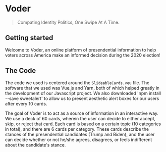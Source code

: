 # Voder
> Compating Identity Politics, One Swipe At A Time.

## Getting started
Welcome to Voder, an online platform of presendential information to help voters across America make an informed decision during the 2020 election!

## The Code
The code we used is centered around the `SlideableCards.veu` file. The software that we used was Vue.js and Yarn, both of which helped greatly in the development of our Javascript project. We also downloaded 'npm install --save sweetalert' to allow us to present aesthetic alert boxes for our users after every 10 cards.

The goal of Voder is to act as a source of information in an interactive way. We use a deck of 60 cards, wherein the user can decide to either accept, skip, or reject that card. Each card is based on a certain topic (10 categories in total), and there are 6 cards per category. These cards describe the stances of the presendential candidates (Trump and Biden), and the user can decide whether or not he/she agrees, disagrees, or feels indifferent about the candidate's stance.

